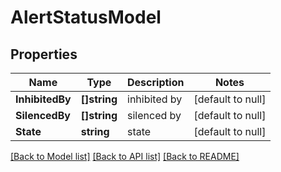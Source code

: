 # AlertStatusModel

## Properties
Name | Type | Description | Notes
------------ | ------------- | ------------- | -------------
**InhibitedBy** | **[]string** | inhibited by | [default to null]
**SilencedBy** | **[]string** | silenced by | [default to null]
**State** | **string** | state | [default to null]

[[Back to Model list]](../README.md#documentation-for-models) [[Back to API list]](../README.md#documentation-for-api-endpoints) [[Back to README]](../README.md)


